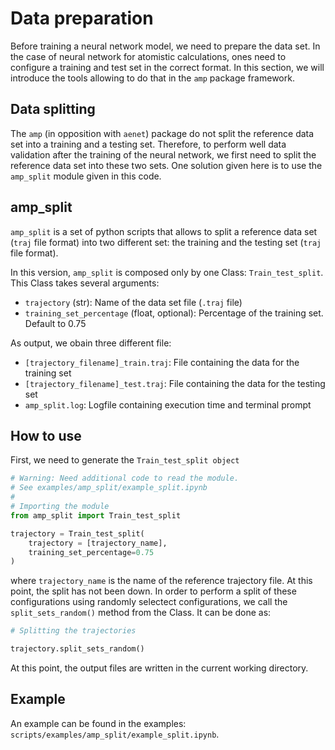 # Data preparation

Before training a neural network model, we need to prepare the data set. In the case of
neural network for atomistic calculations, ones need to configure a training and test
set in the correct format. In this section, we will introduce the tools allowing to do
that in the `amp` package framework.

## Data splitting

The `amp` (in opposition with `aenet`) package do not split the reference data set into
a training and a testing set. Therefore, to perform well data validation after the training
of the neural network, we first need to split the reference data set into these two sets.
One solution given here is to use the `amp_split` module given in this code.

## amp\_split

`amp_split` is a set of python scripts that allows to split a reference data set (`traj` file format)
into two different set: the training and the testing set (`traj` file format). 

In this version, `amp_split` is composed only by one Class: `Train_test_split`. This Class takes several
arguments:

- `trajectory` (str): Name of the data set file (`.traj` file)
- `training_set_percentage` (float, optional): Percentage of the training set. Default to 0.75

As output, we obain three different file:

- `[trajectory_filename]_train.traj`: File containing the data for the training set
- `[trajectory_filename]_test.traj`: File containing the data for the testing set
- `amp_split.log`: Logfile containing execution time and terminal prompt

## How to use

First, we need to generate the `Train_test_split object`

```python
# Warning: Need additional code to read the module. 
# See examples/amp_split/example_split.ipynb
#
# Importing the module
from amp_split import Train_test_split

trajectory = Train_test_split(
    trajectory = [trajectory_name],
    training_set_percentage=0.75
)
```

where `trajectory_name` is the name of the reference trajectory file. 
At this point, the split has not been down. In order to perform a split of
these configurations using randomly selectect configurations, we call the
`split_sets_random()` method from the Class. It can be done as:

```python
# Splitting the trajectories

trajectory.split_sets_random()
```

At this point, the output files are written in the current working directory.

## Example

An example can be found in the examples: `scripts/examples/amp_split/example_split.ipynb`.


